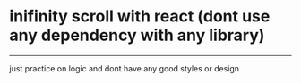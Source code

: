 # inifinity scroll with react (dont use any dependency with any library)
--------------------------
just practice on logic and dont have any good styles or design
